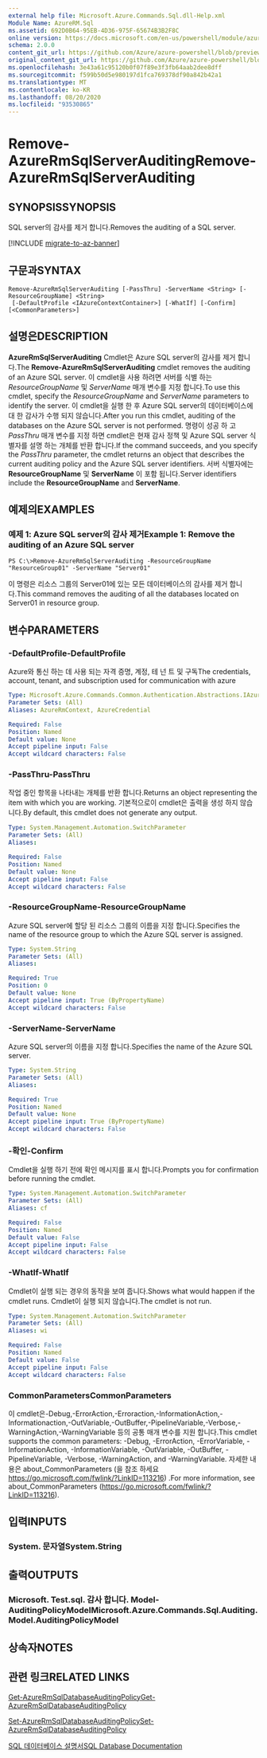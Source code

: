 ```yaml
---
external help file: Microsoft.Azure.Commands.Sql.dll-Help.xml
Module Name: AzureRM.Sql
ms.assetid: 692D0B64-95EB-4D36-975F-65674B3B2F8C
online version: https://docs.microsoft.com/en-us/powershell/module/azurerm.sql/remove-azurermsqlserverauditing
schema: 2.0.0
content_git_url: https://github.com/Azure/azure-powershell/blob/preview/src/ResourceManager/Sql/Commands.Sql/help/Remove-AzureRmSqlServerAuditing.md
original_content_git_url: https://github.com/Azure/azure-powershell/blob/preview/src/ResourceManager/Sql/Commands.Sql/help/Remove-AzureRmSqlServerAuditing.md
ms.openlocfilehash: 3e43a61c95120b0f07f89e3f3fb64aab2dee8dff
ms.sourcegitcommit: f599b50d5e980197d1fca769378df90a842b42a1
ms.translationtype: MT
ms.contentlocale: ko-KR
ms.lasthandoff: 08/20/2020
ms.locfileid: "93530865"
---
```

# <span data-ttu-id="8942f-101">Remove-AzureRmSqlServerAuditing</span><span class="sxs-lookup"><span data-stu-id="8942f-101">Remove-AzureRmSqlServerAuditing</span></span>

## <span data-ttu-id="8942f-102">SYNOPSIS</span><span class="sxs-lookup"><span data-stu-id="8942f-102">SYNOPSIS</span></span>
<span data-ttu-id="8942f-103">SQL server의 감사를 제거 합니다.</span><span class="sxs-lookup"><span data-stu-id="8942f-103">Removes the auditing of a SQL server.</span></span>

[!INCLUDE [migrate-to-az-banner](../../includes/migrate-to-az-banner.md)]

## <span data-ttu-id="8942f-104">구문과</span><span class="sxs-lookup"><span data-stu-id="8942f-104">SYNTAX</span></span>

```
Remove-AzureRmSqlServerAuditing [-PassThru] -ServerName <String> [-ResourceGroupName] <String>
 [-DefaultProfile <IAzureContextContainer>] [-WhatIf] [-Confirm] [<CommonParameters>]
```

## <span data-ttu-id="8942f-105">설명은</span><span class="sxs-lookup"><span data-stu-id="8942f-105">DESCRIPTION</span></span>
<span data-ttu-id="8942f-106">**AzureRmSqlServerAuditing** Cmdlet은 Azure SQL server의 감사를 제거 합니다.</span><span class="sxs-lookup"><span data-stu-id="8942f-106">The **Remove-AzureRmSqlServerAuditing** cmdlet removes the auditing of an Azure SQL server.</span></span>
<span data-ttu-id="8942f-107">이 cmdlet을 사용 하려면 서버를 식별 하는 *ResourceGroupName* 및 *ServerName* 매개 변수를 지정 합니다.</span><span class="sxs-lookup"><span data-stu-id="8942f-107">To use this cmdlet, specify the *ResourceGroupName* and *ServerName* parameters to identify the server.</span></span>
<span data-ttu-id="8942f-108">이 cmdlet을 실행 한 후 Azure SQL server의 데이터베이스에 대 한 감사가 수행 되지 않습니다.</span><span class="sxs-lookup"><span data-stu-id="8942f-108">After you run this cmdlet, auditing of the databases on the Azure SQL server is not performed.</span></span>
<span data-ttu-id="8942f-109">명령이 성공 하 고 *PassThru* 매개 변수를 지정 하면 cmdlet은 현재 감사 정책 및 Azure SQL server 식별자를 설명 하는 개체를 반환 합니다.</span><span class="sxs-lookup"><span data-stu-id="8942f-109">If the command succeeds, and you specify the *PassThru* parameter, the cmdlet returns an object that describes the current auditing policy and the Azure SQL server identifiers.</span></span>
<span data-ttu-id="8942f-110">서버 식별자에는 **ResourceGroupName** 및 **ServerName** 이 포함 됩니다.</span><span class="sxs-lookup"><span data-stu-id="8942f-110">Server identifiers include the **ResourceGroupName** and **ServerName**.</span></span>

## <span data-ttu-id="8942f-111">예제의</span><span class="sxs-lookup"><span data-stu-id="8942f-111">EXAMPLES</span></span>

### <span data-ttu-id="8942f-112">예제 1: Azure SQL server의 감사 제거</span><span class="sxs-lookup"><span data-stu-id="8942f-112">Example 1: Remove the auditing of an Azure SQL server</span></span>
```
PS C:\>Remove-AzureRmSqlServerAuditing -ResourceGroupName "ResourceGroup01" -ServerName "Server01"
```

<span data-ttu-id="8942f-113">이 명령은 리소스 그룹의 Server01에 있는 모든 데이터베이스의 감사를 제거 합니다.</span><span class="sxs-lookup"><span data-stu-id="8942f-113">This command removes the auditing of all the databases located on Server01 in resource group.</span></span>

## <span data-ttu-id="8942f-114">변수</span><span class="sxs-lookup"><span data-stu-id="8942f-114">PARAMETERS</span></span>

### <span data-ttu-id="8942f-115">-DefaultProfile</span><span class="sxs-lookup"><span data-stu-id="8942f-115">-DefaultProfile</span></span>
<span data-ttu-id="8942f-116">Azure와 통신 하는 데 사용 되는 자격 증명, 계정, 테 넌 트 및 구독</span><span class="sxs-lookup"><span data-stu-id="8942f-116">The credentials, account, tenant, and subscription used for communication with azure</span></span>

```yaml
Type: Microsoft.Azure.Commands.Common.Authentication.Abstractions.IAzureContextContainer
Parameter Sets: (All)
Aliases: AzureRmContext, AzureCredential

Required: False
Position: Named
Default value: None
Accept pipeline input: False
Accept wildcard characters: False
```

### <span data-ttu-id="8942f-117">-PassThru</span><span class="sxs-lookup"><span data-stu-id="8942f-117">-PassThru</span></span>
<span data-ttu-id="8942f-118">작업 중인 항목을 나타내는 개체를 반환 합니다.</span><span class="sxs-lookup"><span data-stu-id="8942f-118">Returns an object representing the item with which you are working.</span></span>
<span data-ttu-id="8942f-119">기본적으로이 cmdlet은 출력을 생성 하지 않습니다.</span><span class="sxs-lookup"><span data-stu-id="8942f-119">By default, this cmdlet does not generate any output.</span></span>

```yaml
Type: System.Management.Automation.SwitchParameter
Parameter Sets: (All)
Aliases:

Required: False
Position: Named
Default value: None
Accept pipeline input: False
Accept wildcard characters: False
```

### <span data-ttu-id="8942f-120">-ResourceGroupName</span><span class="sxs-lookup"><span data-stu-id="8942f-120">-ResourceGroupName</span></span>
<span data-ttu-id="8942f-121">Azure SQL server에 할당 된 리소스 그룹의 이름을 지정 합니다.</span><span class="sxs-lookup"><span data-stu-id="8942f-121">Specifies the name of the resource group to which the Azure SQL server is assigned.</span></span>

```yaml
Type: System.String
Parameter Sets: (All)
Aliases:

Required: True
Position: 0
Default value: None
Accept pipeline input: True (ByPropertyName)
Accept wildcard characters: False
```

### <span data-ttu-id="8942f-122">-ServerName</span><span class="sxs-lookup"><span data-stu-id="8942f-122">-ServerName</span></span>
<span data-ttu-id="8942f-123">Azure SQL server의 이름을 지정 합니다.</span><span class="sxs-lookup"><span data-stu-id="8942f-123">Specifies the name of the Azure SQL server.</span></span>

```yaml
Type: System.String
Parameter Sets: (All)
Aliases:

Required: True
Position: Named
Default value: None
Accept pipeline input: True (ByPropertyName)
Accept wildcard characters: False
```

### <span data-ttu-id="8942f-124">-확인</span><span class="sxs-lookup"><span data-stu-id="8942f-124">-Confirm</span></span>
<span data-ttu-id="8942f-125">Cmdlet을 실행 하기 전에 확인 메시지를 표시 합니다.</span><span class="sxs-lookup"><span data-stu-id="8942f-125">Prompts you for confirmation before running the cmdlet.</span></span>

```yaml
Type: System.Management.Automation.SwitchParameter
Parameter Sets: (All)
Aliases: cf

Required: False
Position: Named
Default value: False
Accept pipeline input: False
Accept wildcard characters: False
```

### <span data-ttu-id="8942f-126">-WhatIf</span><span class="sxs-lookup"><span data-stu-id="8942f-126">-WhatIf</span></span>
<span data-ttu-id="8942f-127">Cmdlet이 실행 되는 경우의 동작을 보여 줍니다.</span><span class="sxs-lookup"><span data-stu-id="8942f-127">Shows what would happen if the cmdlet runs.</span></span>
<span data-ttu-id="8942f-128">Cmdlet이 실행 되지 않습니다.</span><span class="sxs-lookup"><span data-stu-id="8942f-128">The cmdlet is not run.</span></span>

```yaml
Type: System.Management.Automation.SwitchParameter
Parameter Sets: (All)
Aliases: wi

Required: False
Position: Named
Default value: False
Accept pipeline input: False
Accept wildcard characters: False
```

### <span data-ttu-id="8942f-129">CommonParameters</span><span class="sxs-lookup"><span data-stu-id="8942f-129">CommonParameters</span></span>
<span data-ttu-id="8942f-130">이 cmdlet은-Debug,-ErrorAction,-Erroraction,-InformationAction,-Informationaction,-OutVariable,-OutBuffer,-PipelineVariable,-Verbose,-WarningAction,-WarningVariable 등의 공통 매개 변수를 지원 합니다.</span><span class="sxs-lookup"><span data-stu-id="8942f-130">This cmdlet supports the common parameters: -Debug, -ErrorAction, -ErrorVariable, -InformationAction, -InformationVariable, -OutVariable, -OutBuffer, -PipelineVariable, -Verbose, -WarningAction, and -WarningVariable.</span></span> <span data-ttu-id="8942f-131">자세한 내용은 about_CommonParameters (을 참조 하세요 https://go.microsoft.com/fwlink/?LinkID=113216) .</span><span class="sxs-lookup"><span data-stu-id="8942f-131">For more information, see about_CommonParameters (https://go.microsoft.com/fwlink/?LinkID=113216).</span></span>

## <span data-ttu-id="8942f-132">입력</span><span class="sxs-lookup"><span data-stu-id="8942f-132">INPUTS</span></span>

### <span data-ttu-id="8942f-133">System. 문자열</span><span class="sxs-lookup"><span data-stu-id="8942f-133">System.String</span></span>

## <span data-ttu-id="8942f-134">출력</span><span class="sxs-lookup"><span data-stu-id="8942f-134">OUTPUTS</span></span>

### <span data-ttu-id="8942f-135">Microsoft. Test.sql. 감사 합니다. Model-AuditingPolicyModel</span><span class="sxs-lookup"><span data-stu-id="8942f-135">Microsoft.Azure.Commands.Sql.Auditing.Model.AuditingPolicyModel</span></span>

## <span data-ttu-id="8942f-136">상속자</span><span class="sxs-lookup"><span data-stu-id="8942f-136">NOTES</span></span>

## <span data-ttu-id="8942f-137">관련 링크</span><span class="sxs-lookup"><span data-stu-id="8942f-137">RELATED LINKS</span></span>

[<span data-ttu-id="8942f-138">Get-AzureRmSqlDatabaseAuditingPolicy</span><span class="sxs-lookup"><span data-stu-id="8942f-138">Get-AzureRmSqlDatabaseAuditingPolicy</span></span>](./Get-AzureRmSqlDatabaseAuditingPolicy.md)

[<span data-ttu-id="8942f-139">Set-AzureRmSqlDatabaseAuditingPolicy</span><span class="sxs-lookup"><span data-stu-id="8942f-139">Set-AzureRmSqlDatabaseAuditingPolicy</span></span>](./Set-AzureRmSqlDatabaseAuditingPolicy.md)

[<span data-ttu-id="8942f-140">SQL 데이터베이스 설명서</span><span class="sxs-lookup"><span data-stu-id="8942f-140">SQL Database Documentation</span></span>](https://docs.microsoft.com/azure/sql-database/)


